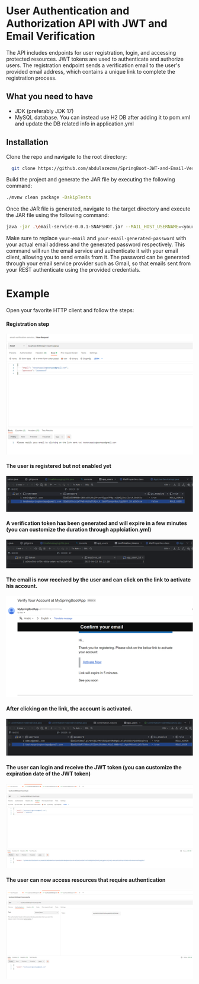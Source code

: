 
#  User Authentication and Authorization API with JWT and Email Verification


The API includes endpoints for user registration, login, and accessing protected resources. JWT tokens are used to authenticate and authorize users. The registration endpoint sends a verification email to the user's provided email address, which contains a unique link to complete the registration process.
## What you need to have
* JDK (preferably JDK 17)
* MySQL database. You can instead use H2 DB after adding it to pom.xml and update the DB related info in application.yml

## Installation
Clone the repo and navigate to the root directory:
```bash
  git clone https://github.com/abdulazezms/SpringBoot-JWT-and-Email-Verification-Token.git
```


Build the project and generate the JAR file by executing the following command:
```bash
./mvnw clean package -DskipTests
```

Once the JAR file is generated, navigate to the target directory and execute the JAR file using the following command:

```bash
java -jar .\email-service-0.0.1-SNAPSHOT.jar --MAIL_HOST_USERNAME=<your-email> --MAIL_HOST_PASSWORD=<your-email-generated-password>
```

Make sure to replace  `your-email` and `your-email-generated-password` with your actual email address and the generated password respectively. This command will run the email service and authenticate it with your email client, allowing you to send emails from it. The password can be generated through your email service provider such as Gmail, so that emails sent from your REST authenticate using the provided credentials.

#  Example

Open your favorite HTTP client and follow the steps:


#### Registration step

![Registration step](https://github.com/abdulazezms/SpringBoot-JWT-and-Email-Verification-Token/blob/main/src/main/resources/static/img/practical-email-service-1.png)

#### The user is registered but not enabled yet
![The user is registered but not enabled yet](https://github.com/abdulazezms/SpringBoot-JWT-and-Email-Verification-Token/blob/main/src/main/resources/static/img/practical-email-service-2.png)

#### A verification token has been generated and will expire in a few minutes (you can customize the duration through applciation.yml)
![A token has been generated and will expire in a few minutes (you can customize it)](https://github.com/abdulazezms/SpringBoot-JWT-and-Email-Verification-Token/blob/main/src/main/resources/static/img/practical-email-service-3.png)

#### The email is now received by the user and can click on the link to activate his account.
![Email is now received by the user, and can click on the link to activate his account](https://github.com/abdulazezms/SpringBoot-JWT-and-Email-Verification-Token/blob/main/src/main/resources/static/img/practical-email-service-4.png)

#### After clicking on the link, the account is activated.
![The account is activated](https://github.com/abdulazezms/SpringBoot-JWT-and-Email-Verification-Token/blob/main/src/main/resources/static/img/practical-email-service-5.png)

#### The user can login and receive the JWT token (you can customize the expiration date of the JWT token)
![The user can login and receive the JWT token (you can customize the expiration date of the token)](https://github.com/abdulazezms/SpringBoot-JWT-and-Email-Verification-Token/blob/main/src/main/resources/static/img/practical-email-service-6.png)

#### The user can now access resources that require authentication
![The user can now access resources that require authentication](https://github.com/abdulazezms/SpringBoot-JWT-and-Email-Verification-Token/blob/main/src/main/resources/static/img/practical-email-service-7.png)

